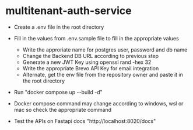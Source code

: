 # multitenant-auth-service
- Create a .env file in the root directory
- Fill in the values from .env.sample file to fill in the appropriate values
  - Write the approriate name for postgres user, password and db name
  - Change the Backend DB URL according to previous step
  - Generate a new JWT Key using openssl rand -hex 32
  - Write the appropriate Brevo API Key for email integration
  - Alternate, get the env file from the repository owner and paste it in the root directory

- Run "docker compose up --build -d"
- Docker compose command may change according to windows, wsl or mac so check the appropriate command
- Test the APIs on Fastapi docs "http://localhost:8020/docs"

